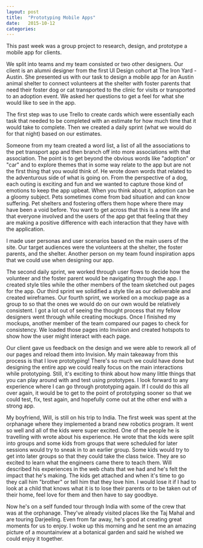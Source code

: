 ```yaml
---
layout: post
title:  "Prototyping Mobile Apps"
date:   2015-10-12
categories: 
---
```


This past week was a group project to research, design, and prototype a mobile app for clients. 

We split into teams and my team consisted or two other designers. Our client is an alumni designer from the first UI Design cohort at The Iron Yard - Austin. She presented us with our task to design a mobile app for an Austin animal shelter to connect volunteers at the shelter with foster parents that need their foster dog or cat transported to the clinic for visits or transported to an adoption event. We asked her questions to get a feel for what she would like to see in the app. 

The first step was to use Trello to create cards which were essentially each task that needed to be completed with an estimate for how much time that it would take to complete. Then we created a daily sprint (what we would do for that night) based on our estimates. 

Someone from my team created a word list, a list of all the associations to the pet transport app and then branch off into more associations with that association. The point is to get beyond the obvious words like "adoption" or "car" and to explore themes that in some way relate to the app but are not the first thing that you would think of. He wrote down words that related to the adventurous side of what is going on. From the perspective of a dog, each outing is exciting and fun and we wanted to capture those kind of emotions to keep the app upbeat. When you think about it, adoption can be a gloomy subject. Pets sometimes come from bad situation and can know suffering. Pet shelters and fostering offers them hope where there may have been a void before. You want to get across that this is a new life and that everyone involved  and the users of the app get that feeling that they are making a positive difference with each interaction that they have with the application.

I made user personas and user scenarios based on the main users of the site. Our target audiences were the volunteers at the shelter, the foster parents, and the shelter. Another person on my team found inspiration apps that we could use when designing our app.

The second daily sprint, we worked through user flows to decide how the volunteer and the foster parent would be navigating through the app. I created style tiles while the other members of the team sketched out pages for the app. Our third sprint we solidified a style tile as our deliverable and created wireframes. Our fourth sprint, we worked on a mockup page as a group to so that the ones we would do on our own would be relatively consistent. I got a lot out of seeing the thought process that my fellow designers went through while creating mockups. Once I finished my mockups, another member of the team compared our pages to check for consistency. We loaded those pages into Invision and created hotspots to show how the user might interact with each page.

Our client gave us feedback on the design and we were able to rework all of our pages and reload them into Invision. My main takeaway from this process is that I love prototyping! There's so much we could have done but designing the entire app we could really focus on the main interactions while prototyping. Still, it's exciting to think about how many little things that you can play around with and test using prototypes. I look forward to any experience where I can go through prototyping again. If I could do this all over again, it would be to get to the point of prototyping sooner so that we could test, fix, test again, and hopefully come out at the other end with a strong app.

My boyfriend, Will, is still on his trip to India. The first week was spent at the orphanage where they implemented a brand new robotics program. It went so well and all of the kids were super excited. One of the people he is travelling with wrote about his experience. He wrote that the kids were split into groups and some kids from groups that were scheduled for later sessions would try to sneak in to an earlier group. Some kids would try to get into later groups so that they could take the class twice. They are so excited to learn what the engineers came there to teach them. Will described his experiences in the web chats that we had and he's felt the impact that he's making. The kids get attached and when it's time to go they call him "brother" or tell him that they love him. I would lose it if I had to look at a child that knows what it is to lose their parents or to be taken out of their home, feel love for them and then have to say goodbye. 

Now he's on a self funded tour through India with some of the crew that was at the orphanage. They've already visited places like the Taj Mahal and are touring Darjeeling. Even from far away, he's good at creating great moments for us to enjoy. I woke up this morning and he sent me an amazing picture of a mountainview at a botanical garden and said he wished we could enjoy it together.


